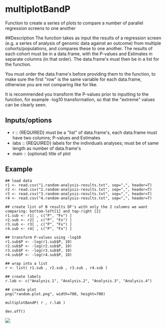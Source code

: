 multiplotBandP
==============

Function to create a series of plots to compare a number of parallel regression screens to one another

##Description
The function takes as input the results of a regression screen (e.g. a series of analysis of genomic data against an outcome) from multiple cohorts/populations, and compares these to one another. The results of each cohort must be in a data.frame, with the P-values and Estimates in separate columns (in that order). The data.frame's must then be in a list for the function.

You must order the data.frame's before providing them to the function, to make sure the first "row" is the same variable for each data.frame, otherwise you are not comparing like for like.

It is recommended you transform the P-values prior to inputting to the function, for example -log10 transformation, so that the "extreme" values can be clearly seen.

## Inputs/options
* r     ::  {REQUIRED} must be a "list" of data.frame's, each data.frame must have two columns; P-values and Estimates
* labs  ::  {REQUIRED} labels for the individuals analyses; must be of same length as number of data.frame's
* main  ::  {optional} title of plot

## Example
```
## load data
r1 <- read.csv("1.random-analysis-results.txt", sep=",", header=T)
r2 <- read.csv("2.random-analysis-results.txt", sep=",", header=T)
r3 <- read.csv("3.random-analysis-results.txt", sep=",", header=T)
r4 <- read.csv("4.random-analysis-results.txt", sep=",", header=T)

## create list of N results DF's with only the 2 columns we want comparing: bottom-left[1] and top-right [2]
r1.sub <- r1[ , c("P", "Fx") ]
r2.sub <- r2[ , c("P", "Fx") ]
r3.sub <- r3[ , c("P", "Fx") ]
r4.sub <- r4[ , c("P", "Fx") ]

## transform P-values using -log10
r1.sub$P <- -log(r1.sub$P, 10)
r2.sub$P <- -log(r2.sub$P, 10)
r3.sub$P <- -log(r3.sub$P, 10)
r4.sub$P <- -log(r4.sub$P, 10)

## wrap into a list
r <- list( r1.sub , r2.sub , r3.sub , r4.sub )

## create labels
r.lab <- c("Analysis.1", "Analysis.2", "Analysis.3", "Analysis.4")

## create plot
png("random.plot.png", width=700, height=700)

multiplotBandP( r , r.lab )

dev.off()
```
![](http://s30.postimg.org/lnynragv5/random_plot.png)
